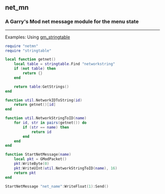 ## net_mn
### A Garry's Mod net message module for the menu state

---
Examples:
Using [gm_stringtable](https://github.com/danielga/gm_stringtable)

```lua
require "netmn"
require "stringtable"

local function getnet()
	local table = stringtable.Find "networkstring"
	if (not table) then
		return {}
	end

	return table:GetStrings()
end

function util.NetworkIDToString(id)
	return getnet()[id]
end

function util.NetworkStringToID(name)
	for id, str in pairs(getnet()) do
		if (str == name) then
			return id
		end
	end
end

function StartNetMessage(name)
	local pkt = GModPacket()
	pkt:WriteByte(0)
	pkt:WriteUInt(util.NetworkStringToID(name), 16)
	return pkt
end
```

```lua
StartNetMessage "net_name":WriteFloat(1):Send()
```